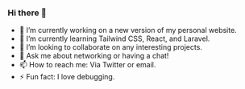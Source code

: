 ### Hi there 👋

- 🔭 I’m currently working on a new version of my personal website.
- 🌱 I’m currently learning Tailwind CSS, React, and Laravel.
- 👯 I’m looking to collaborate on any interesting projects.
- 💬 Ask me about networking or having a chat!
- 📫 How to reach me: Via Twitter or email.
- ⚡ Fun fact: I love debugging.
